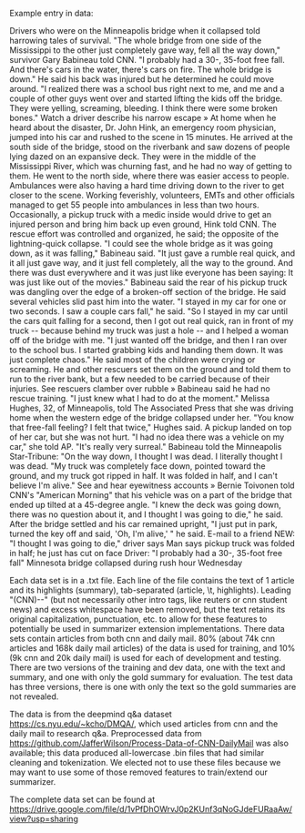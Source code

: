 Example entry in data:

Drivers who were on the Minneapolis bridge when it collapsed told harrowing tales of survival. "The whole bridge from one side of the Mississippi to the other just completely gave way, fell all the way down," survivor Gary Babineau told CNN. "I probably had a 30-, 35-foot free fall. And there's cars in the water, there's cars on fire. The whole bridge is down." He said his back was injured but he determined he could move around. "I realized there was a school bus right next to me, and me and a couple of other guys went over and started lifting the kids off the bridge. They were yelling, screaming, bleeding. I think there were some broken bones." Watch a driver describe his narrow escape » At home when he heard about the disaster, Dr. John Hink, an emergency room physician, jumped into his car and rushed to the scene in 15 minutes. He arrived at the south side of the bridge, stood on the riverbank and saw dozens of people lying dazed on an expansive deck. They were in the middle of the Mississippi River, which was churning fast, and he had no way of getting to them. He went to the north side, where there was easier access to people. Ambulances were also having a hard time driving down to the river to get closer to the scene. Working feverishly, volunteers, EMTs and other officials managed to get 55 people into ambulances in less than two hours. Occasionally, a pickup truck with a medic inside would drive to get an injured person and bring him back up even ground, Hink told CNN. The rescue effort was controlled and organized, he said; the opposite of the lightning-quick collapse. "I could see the whole bridge as it was going down, as it was falling," Babineau said. "It just gave a rumble real quick, and it all just gave way, and it just fell completely, all the way to the ground. And there was dust everywhere and it was just like everyone has been saying: It was just like out of the movies." Babineau said the rear of his pickup truck was dangling over the edge of a broken-off section of the bridge. He said several vehicles slid past him into the water. "I stayed in my car for one or two seconds. I saw a couple cars fall," he said. "So I stayed in my car until the cars quit falling for a second, then I got out real quick, ran in front of my truck -- because behind my truck was just a hole -- and I helped a woman off of the bridge with me. "I just wanted off the bridge, and then I ran over to the school bus. I started grabbing kids and handing them down. It was just complete chaos." He said most of the children were crying or screaming. He and other rescuers set them on the ground and told them to run to the river bank, but a few needed to be carried because of their injuries. See rescuers clamber over rubble » Babineau said he had no rescue training. "I just knew what I had to do at the moment." Melissa Hughes, 32, of Minneapolis, told The Associated Press that she was driving home when the western edge of the bridge collapsed under her. "You know that free-fall feeling? I felt that twice," Hughes said. A pickup landed on top of her car, but she was not hurt. "I had no idea there was a vehicle on my car," she told AP. "It's really very surreal." Babineau told the Minneapolis Star-Tribune: "On the way down, I thought I was dead. I literally thought I was dead. "My truck was completely face down, pointed toward the ground, and my truck got ripped in half. It was folded in half, and I can't believe I'm alive." See and hear eyewitness accounts » Bernie Toivonen told CNN's "American Morning" that his vehicle was on a part of the bridge that ended up tilted at a 45-degree angle. "I knew the deck was going down, there was no question about it, and I thought I was going to die," he said. After the bridge settled and his car remained upright, "I just put in park, turned the key off and said, 'Oh, I'm alive,' " he said. E-mail to a friend	NEW: "I thought I was going to die," driver says Man says pickup truck was folded in half; he just has cut on face Driver: "I probably had a 30-, 35-foot free fall" Minnesota bridge collapsed during rush hour Wednesday

Each data set is in a .txt file. Each line of the file contains the text of 1 article and its highlights (summary), tab-separated (article, \t, highlights). Leading "(CNN)--" (but not necessarily other intro tags, like reuters or cnn student news) and excess whitespace have been removed, but the text retains its original capitalization, punctuation, etc. to allow for these features to potentially be used in summarizer extension implementations. There data sets contain articles from both cnn and daily mail. 80% (about 74k cnn articles and 168k daily mail articles) of the data is used for training, and 10% (9k cnn and 20k daily mail) is used for each of development and testing. There are two versions of the training and dev data, one with the text and summary, and one with only the gold summary for evaluation. The test data has three versions, there is one with only the text so the gold summaries are not revealed.

The data is from the deepmind q&a dataset https://cs.nyu.edu/~kcho/DMQA/, which used articles from cnn and the daily mail to research q&a. Preprocessed data from https://github.com/JafferWilson/Process-Data-of-CNN-DailyMail was also available; this data produced all-lowercase .bin files that had similar cleaning and tokenization. We elected not to use these files because we may want to use some of those removed features to train/extend our summarizer.

The complete data set can be found at https://drive.google.com/file/d/1vPfDhOWrvJ0p2KUnf3qNoGJdeFURaaAw/view?usp=sharing
